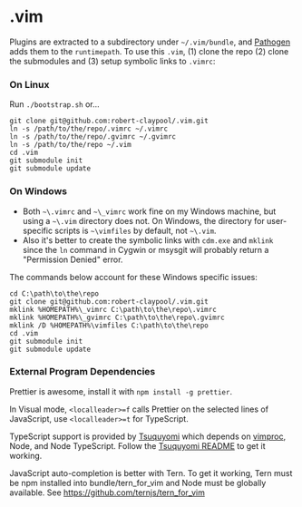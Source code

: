 # .vim
Plugins are extracted to a subdirectory under `~/.vim/bundle`, and [Pathogen](https://github.com/tpope/vim-pathogen) adds them to the `runtimepath`. To use this `.vim`, (1) clone the repo (2) clone the submodules and (3) setup symbolic links to `.vimrc`:

### On Linux
Run `./bootstrap.sh` or...

```Shell
git clone git@github.com:robert-claypool/.vim.git
ln -s /path/to/the/repo/.vimrc ~/.vimrc
ln -s /path/to/the/repo/.gvimrc ~/.gvimrc
ln -s /path/to/the/repo ~/.vim
cd .vim
git submodule init
git submodule update
```
### On Windows
* Both `~\.vimrc` and `~\_vimrc` work fine on my Windows machine, but using a `~\.vim` directory does not.
On Windows, the directory for user-specific scripts is `~\vimfiles` by default, not `~\.vim`.
* Also it's better to create the symbolic links with `cdm.exe` and `mklink` since the `ln` command
in Cygwin or msysgit will probably return a "Permission Denied" error.

The commands below account for these Windows specific issues:

```Shell
cd C:\path\to\the\repo
git clone git@github.com:robert-claypool/.vim.git
mklink %HOMEPATH%\_vimrc C:\path\to\the\repo\.vimrc
mklink %HOMEPATH%\_gvimrc C:\path\to\the\repo\.gvimrc
mklink /D %HOMEPATH%\vimfiles C:\path\to\the\repo
cd .vim
git submodule init
git submodule update
```

### External Program Dependencies
Prettier is awesome, install it with `npm install -g prettier`.

In Visual mode, `<localleader>=f` calls Prettier on the selected lines of
JavaScript, use `<localleader>=t` for TypeScript.

TypeScript support is provided by [Tsuquyomi](https://github.com/Quramy/tsuquyomi)
which depends on [vimproc](https://github.com/Shougo/vimproc.vim), Node, and
Node TypeScript. Follow the [Tsuquyomi README](https://github.com/Quramy/tsuquyomi)
to get it working.

JavaScript auto-completion is better with Tern.
To get it working, Tern must be npm installed into bundle/tern_for_vim and
Node must be globally available. See https://github.com/ternjs/tern_for_vim
